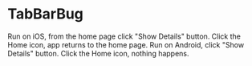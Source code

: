 # TabBarBug
 
Run on iOS, from the home page click "Show Details" button. Click the Home icon, app returns to the home page.
Run on Android, click "Show Details" button. Click the Home icon, nothing happens.
